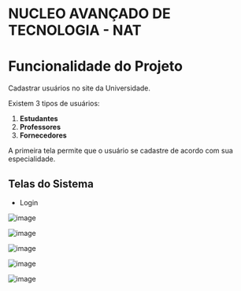# NUCLEO AVANÇADO DE TECNOLOGIA - NAT

# Funcionalidade do Projeto

Cadastrar usuários no site da Universidade.

Existem 3 tipos de usuários:

1. **Estudantes**
2. **Professores**
3. **Fornecedores**

A primeira tela permite que o usuário se cadastre de acordo com sua especialidade.

## Telas do Sistema
- Login

![image](https://github.com/user-attachments/assets/56629fe6-3fd8-434e-9675-a37db0410ea1)

![image](https://github.com/user-attachments/assets/a29fd698-c635-4977-b7cb-509568190831)

![image](https://github.com/user-attachments/assets/8f728f45-b886-431f-9eea-3a67c09430ae)

![image](https://github.com/user-attachments/assets/3f9baefe-4255-4bb8-8400-57e994a938a3)







![image](https://github.com/user-attachments/assets/74f79032-ec07-45b1-8099-536998219222)
